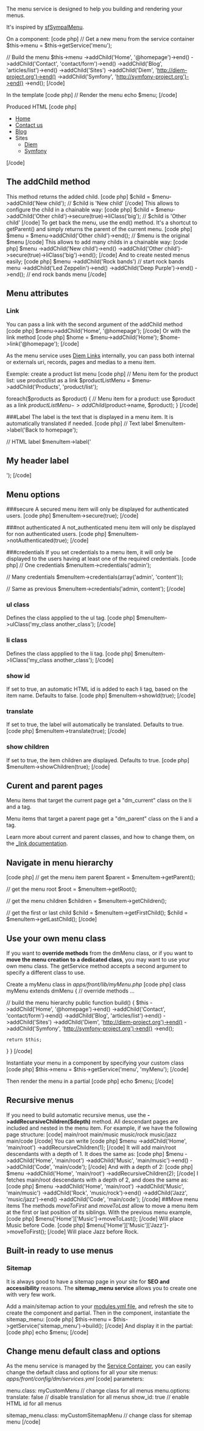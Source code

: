 The menu service is designed to help you building and rendering your menus.

It's inspired by [sfSympalMenu](http://www.sympalphp.org/documentation/1_0/book/menus/en "").

On a component:
[code php]
// Get a new menu from the service container
$this->menu = $this->getService('menu');

// Build the menu
$this->menu
->addChild('Home', '@homepage')->end()
->addChild('Contact', 'contact/form')->end()
->addChild('Blog', 'articles/list')->end()
->addChild('Sites')
  ->addChild('Diem', 'http://diem-project.org')->end()
  ->addChild('Symfony', 'http://symfony-project.org')->end()
->end();
[/code]

In the template
[code php]
// Render the menu
echo $menu;
[/code]

Produced HTML
[code php]
<ul>
  <li class="first"><a class="link" href="/">Home</a></li>
  <li><a class="link" href="/contact-us">Contact us</a></li>
  <li><a class="link" href="/blog">Blog</a></li>
  <li class="last">Sites
    <ul>
      <li class="first"><a class="link" href="http://diem-project.org">Diem</a></li>
      <li class="last"><a class="link" href="http://symfony-project.org">Symfony</a></li>
    </ul>
  </li>
</ul>
[/code]

## The addChild method
This method returns the added child.
[code php]
$child = $menu->addChild('New child');
// $child is 'New child'
[/code]
This allows to configure the child in a chainable way:
[code php]
$child = $menu->addChild('Other child')->secure(true)->liClass('big');
// $child is 'Other child'
[/code]
To get back the menu, use the end() method.
It's a shortcut to getParent() and simply returns the parent of the current menu.
[code php]
$menu = $menu->addChild('Other child')->end();
// $menu is the original $menu
[/code]
This allows to add many childs in a chainable way:
[code php]
$menu
->addChild('New child')->end()
->addChild('Other child')->secure(true)->liClass('big')->end();
[/code]
And to create nested menus easily;
[code php]
$menu
->addChild('Rock bands')            // start rock bands menu
  ->addChild('Led Zeppelin')->end()
  ->addChild('Deep Purple')->end()
->end();                            // end rock bands menu
[/code]

## Menu attributes
### Link
You can pass a link with the second argument of the addChild method
[code php]
$menu->addChild('Home', '@homepage');
[/code]
Or with the link method
[code php]
$home = $menu->addChild('Home');
$home->link('@homepage');
[/code]

As the menu service uses [Diem Links](page:45#_link-create-a-link) internally, you can pass both internal or externals uri, records, pages and medias to a menu item.

Exemple: create a product list menu
[code php]
// Menu item for the product list: use product/list as a link
$productListMenu = $menu->addChild('Products', 'product/list');

foreach($products as $product)
{
  // Menu item for a product: use $product as a link
  $productListMenu->addChild($product->name, $product);
}
[/code]

###Label
The label is the text that is displayed in a menu item. It is automatically translated if needed.
[code php]
// Text label
$menuItem->label('Back to homepage');

// HTML label
$menuItem->label('<h2>My header label</h2>');
[/code]

## Menu options

###secure
A secured menu item will only be displayed for authenticated users.
[code php]
$menuItem->secure(true);
[/code]

###not authenticated
A not_authenticated menu item will only be displayed for non authenticated users.
[code php]
$menuItem->notAuthenticated(true);
[/code]

###credentials
If you set credentials to a menu item, it will only be displayed to the users having at least one of the required credentials.
[code php]
// One credentials
$menuItem->credentials('admin');

// Many credentials
$menuItem->credentials(array('admin', 'content'));

// Same as previous
$menuItem->credentials('admin, content');
[/code]

### ul class
Defines the class appplied to the ul tag.
[code php]
$menuItem->ulClass('my_class another_class');
[/code]
### li class
Defines the class appplied to the li tag.
[code php]
$menuItem->liClass('my_class another_class');
[/code]
### show id
If set to true, an automatic HTML id is added to each li tag, based on the item name.
Defaults to false.
[code php]
$menuItem->showId(true);
[/code]
### translate
If set to true, the label will automatically be translated.
Defaults to true.
[code php]
$menuItem->translate(true);
[/code]
### show children
If set to true, the item children are displayed.
Defaults to true.
[code php]
$menuItem->showChildren(true);
[/code]

## Curent and parent pages

Menu items that target the current page get a "dm_current" class on the li and a tag.

Menu items that target a parent page get a "dm_parent" class on the li and a tag.

Learn more about current and parent classes, and how to change them, on the [_link documentation](page:45#_link-create-a-link:links-to-the-current-page).

## Navigate in menu hierarchy
[code php]
// get the menu item parent
$parent = $menuItem->getParent();

// get the menu root
$root = $menuItem->getRoot();

// get the menu children
$children = $menuItem->getChildren();

// get the first or last child
$child = $menuItem->getFirstChild();
$child = $menuItem->getLastChild();
[/code]

## Use your own menu class
If you want to **override methods** from the dmMenu class, or if you want to **move the menu creation to a dedicated class**, you may want to use your own menu class.
The getService method accepts a second argument to specify a different class to use.

Create a myMenu class in _apps/front/lib/myMenu.php_
[code php]
class myMenu extends dmMenu
{
  // override methods
  ...

  // build the menu hierarchy
  public function build()
  {
    $this
    ->addChild('Home', '@homepage')->end()
    ->addChild('Contact', 'contact/form')->end()
    ->addChild('Blog', 'articles/list')->end()
    ->addChild('Sites')
      ->addChild('Diem', 'http://diem-project.org')->end()
      ->addChild('Symfony', 'http://symfony-project.org')->end()
    ->end();

    return $this;
  }
}
[/code]

Instantiate your menu in a component by specifying your custom class
[code php]
$this->menu = $this->getService('menu', 'myMenu');
[/code]

Then render the menu in a partial
[code php]
echo $menu;
[/code]

## Recursive menus
If you need to build automatic recursive menus, use the **->addRecursiveChildren($depth)** method. All descendant pages are included and nested in the menu item.
For example, if we have the following page structure:
[code]
main/root
  main/music
    music/rock
    music/jazz
  main/code
[/code]
You can write
[code php]
$menu
->addChild('Home', 'main/root')
->addRecursiveChildren(1);
[/code]
It will add main/root descendants with a depth of 1. It does the same as:
[code php]
$menu
->addChild('Home', 'main/root')
  ->addChild('Music', 'main/music')->end()
  ->addChild('Code', 'main/code');
[/code]
And with a depth of 2:
[code php]
$menu
->addChild('Home', 'main/root')
->addRecursiveChildren(2);
[/code]
I fetches main/root descendants with a depth of 2, and does the same as:
[code php]
$menu
->addChild('Home', 'main/root')
  ->addChild('Music', 'main/music')
    ->addChild('Rock', 'music/rock')->end()
    ->addChild('Jazz', 'music/jazz')->end()
  ->addChild('Code', 'main/code');
[/code]
##Move menu items
The methods *moveToFirst* and *moveToLast* allow to move a menu item at the first or last position of its siblings.
With the previous menu example,
[code php]
$menu['Home']['Music']->moveToLast();
[/code]
Will place Music before Code.
[code php]
$menu['Home']['Music']['Jazz']->moveToFirst();
[/code]
Will place Jazz before Rock.
## Built-in ready to use menus
### Sitemap
It is always good to have a sitemap page in your site for **SEO and accessibility** reasons.
The **sitemap_menu service** allows you to create one with very few work.

Add a main/sitemap action to your [modules.yml file](page:39), and refresh the site to create the component and partial.
Then in the component, instantiate the sitemap_menu:
[code php]
$this->menu = $this->getService('sitemap_menu')->build();
[/code]
And display it in the partial:
[code php]
echo $menu;
[/code]

## Change menu default class and options
As the menu service is managed by the [Service Container](page:46), you can easily change the default class and options for all your site menus:
_apps/front/config/dm/services.yml_
[code]
parameters:

  menu.class:    myCustomMenu // change class for all menus
  menu.options:
    translate:   false        // disable translation for all menus
    show_id:     true         // enable HTML id for all menus

  sitemap_menu.class: myCustomSitemapMenu // change class for sitemap menu
[/code]